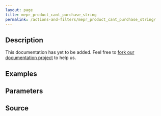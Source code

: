 ```yaml
---
layout: page
title: mepr_product_cant_purchase_string
permalink: /actions-and-filters/mepr_product_cant_purchase_string/
---
```


## Description

This documentation has yet to be added. Feel free to [fork our documentation project](https://github.com/caseproof/memberpress-docs) to help us.

## Examples


## Parameters


## Source

